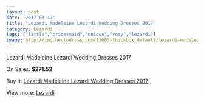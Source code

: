 ```yaml
---
layout: post
date: '2017-03-17'
title: "Lezardi Madeleine Lezardi Wedding Dresses 2017"
category: Lezardi
tags: ["little","bridesmaid","unique","rosy","lezardi"]
image: http://img.hectodress.com/11603-thickbox_default/lezardi-madeleine-lezardi-wedding-dresses-2013.jpg
---
```

Lezardi Madeleine Lezardi Wedding Dresses 2017

On Sales: **$271.52**
<a href="https://www.hectodress.com/lezardi/5722-lezardi-madeleine-lezardi-wedding-dresses-2013.html"><amp-img layout="responsive" width="600" height="600" src="//img.hectodress.com/11603-thickbox_default/lezardi-madeleine-lezardi-wedding-dresses-2013.jpg" alt="Lezardi Madeleine Lezardi Wedding Dresses 2017 0" /></a>
<a href="https://www.hectodress.com/lezardi/5722-lezardi-madeleine-lezardi-wedding-dresses-2013.html"><amp-img layout="responsive" width="600" height="600" src="//img.hectodress.com/11604-thickbox_default/lezardi-madeleine-lezardi-wedding-dresses-2013.jpg" alt="Lezardi Madeleine Lezardi Wedding Dresses 2017 1" /></a>

Buy it: [Lezardi Madeleine Lezardi Wedding Dresses 2017](https://www.hectodress.com/lezardi/5722-lezardi-madeleine-lezardi-wedding-dresses-2013.html "Lezardi Madeleine Lezardi Wedding Dresses 2017")

View more: [Lezardi](https://www.hectodress.com/97-lezardi "Lezardi")